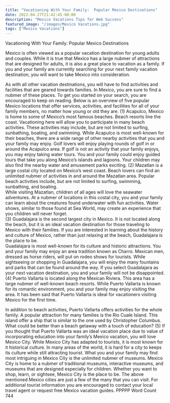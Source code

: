```yaml
---
title: "Vacationing With Your Family:  Popular Mexico Destinations"
date: 2022-04-27T21:42:45-08:00
description: "Mexico Vacations Tips for Web Success"
featured_image: "/images/Mexico Vacations.jpg"
tags: ["Mexico Vacations"]
---
```


Vacationing With Your Family:  Popular Mexico Destinations

Mexico is often viewed as a popular vacation destination for young adults and couples.  While it is true that Mexico has a large nubmer of attractions that are designed for adults, it is also a great place to vacation as a family.  If you and your family are currently searching for your next family vacation destination, you will want to take Mexico into consideration.

As with all other vacation destinations, you will have to find activities and facilities that are geared towards families.  In Mexico, you are sure to find a nubmer of these places.  To get you started on your search, you are encouraged to keep on reading.  Below is an overview of five popular Mexico locations that offer services, activities, and facilities for all of your family members, no matter how young or old they are.
(1)  Acapulco, Mexico is home to some of Mexico’s most famous beaches.  Beach resorts line the coast.  Vacationing here will allow you to participate in many beach activities. These activities may include, but are not limited to surfing, sunbathing, boating, and swimming.  While Acapulco is most well-known for their beaches, there are a wide range of other nearby activities that you and your family may enjoy.
Golf lovers will enjoy playing rounds of golf in or around the Acapulco area.  If golf is not an activity that your family enjoys, you may enjoy taking water tours.  You and your family could enjoy guided tours that take you along Mexico’s islands and lagoons. Your children may also find the nearby water and amusement parks exciting. 
(2)  Mazatlan is a large costal city located on Mexico’s west coast.  Beach lovers can find an unlimited nubmer of activities in and around the Mazatlan area.  Popular beach activities include, but are not limited to surfing, swimming, sunbathing, and boating.  
While visiting Mazatlan, children of all ages will love the seawater adventures.  At a nubmer of locations in this costal city, you and your family can learn about the creatures found underwater with fun activities.  Water shows, similar to those found at Sea World, may create an experience that you children will never forget.  
(3)  Guadalajara is the second largest city in Mexico.  It is not located along the beach, but it is an ideal vacation destination for those traveling to Mexico with their families.  If you are interested in learning about the history and culture of Mexico, rather than just relaxing at the beach, Guadalajara is the place to be.  
Guadalajara is most well-known for its culture and historic attractions.  You and your family may enjoy an area tradition known as Charro.  Mexican men, dressed as horse riders, will put on rodeo shows for tourists. While sightseeing or shopping in Guadalajara, you will enjoy the many fountains and parks that can be found around the way.  If you select Guadalajara as your next vacation destination, you and your family will not be disappointed.  
(4)  Puerto Vallarta is located along the Mexican Riviera.  This area has a large nubmer of well-known beach resorts.  While Puerto Vallarta is known for its romantic environment, you and your family may enjoy visiting the area.  It has been said that Puerto Vallarta is ideal for vacationers visiting Mexico for the first time. 

In addition to beach activities, Puerto Vallarta offers activities for the whole family. A popular attraction for many families is the Rio Cuale Island.  This island offer a ship that is similar to the one used by Christopher Columbus. What could be better than a beach getaway with a touch of education? 
(5)  If you thought that Puerto Vallarta was an ideal vacation place due to value of incorporating education into your family’s Mexico vacation, you will love Mexico City.  While Mexico City has adapted to tourists, it is most known for it historical culture.  In many areas of the world, it is hard for a city to keeps its culture while still attracting tourist.
What you and your family may find most intriguing in Mexico City is the unlimited nubmer of museums.  Mexico City is home to a nubmer of traditional museums, interactive museums, and museums that are designed especially for children.  Whether you want to shop, learn, or sightsee, Mexico City is the place to be.
The above mentioned Mexico cities are just a few of the many that you can visit.  For additional tourist information you are encouraged to contact your local travel agent or request free Mexico vacation guides.
PPPPP
Word Count 744

